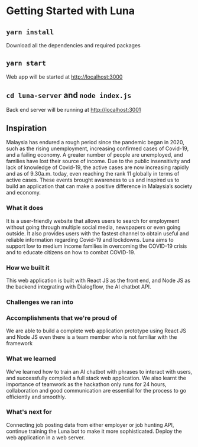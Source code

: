 # Getting Started with Luna

## `yarn install`

Download all the dependencies and required packages

## `yarn start`

Web app will be started at <http://localhost:3000>

## `cd luna-server` and `node index.js`

Back end server will be running at <http://localhost:3001>

## Inspiration

Malaysia has endured a rough period since the pandemic began in 2020, such as the rising unemployment, increasing confirmed cases of Covid-19, and a failing economy. A greater number of people are unemployed, and families have lost their source of income. Due to the public insensitivity and lack of knowledge of Covid-19, the active cases are now increasing rapidly and as of 9.30a.m. today, even reaching the rank 11 globally in terms of active cases. These events brought awareness to us and inspired us to build an application that can make a positive difference in Malaysia’s society and economy.

### What it does

It is a user-friendly website that allows users to search for employment without going through multiple social media, newspapers or even going outside. It also provides users with the fastest channel to obtain useful and reliable information regarding Covid-19 and lockdowns. Luna aims to support low to medium income families in overcoming the COVID-19 crisis and to educate citizens on how to combat COVID-19.

### How we built it

This web application is built with React JS as the front end, and Node JS as the backend integrating with Dialogflow, the AI chatbot API.

### Challenges we ran into

### Accomplishments that we're proud of

We are able to build a complete web application prototype using React JS and Node JS even there is a team member who is not familiar with the framework

### What we learned

We’ve learned how to train an AI chatbot with phrases to interact with users, and successfully compiled a full stack web application. We also learnt the importance of teamwork as the hackathon only runs for 24 hours, collaboration and good communication are essential for the process to go efficiently and smoothly.

### What's next for

Connecting job posting data from either employer or job hunting API, continue training the Luna bot to make it more sophisticated. Deploy the web application in a web server.
